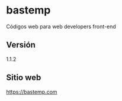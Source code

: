 # bastemp
Códigos web para web developers front-end

## Versión
1.1.2

## Sitio web
https://bastemp.com
